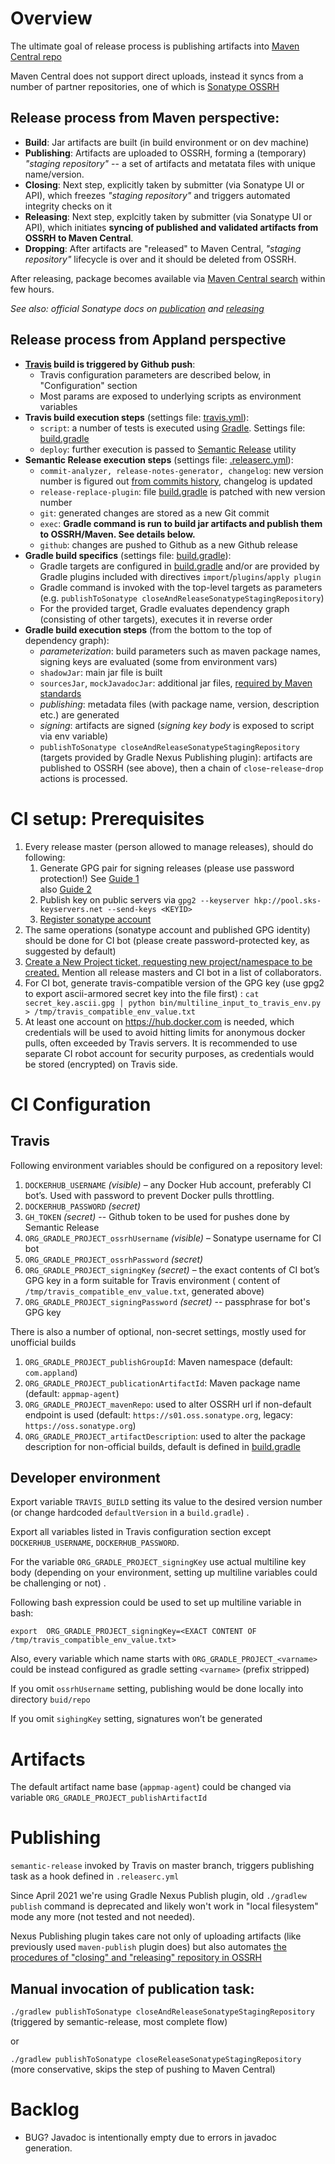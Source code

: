 ﻿# Overview

The ultimate goal of release process is publishing artifacts into [Maven Central repo](https://search.maven.org/search?q=com.appland%20appmap-agent)

Maven Central does not support direct uploads, instead it syncs from a number of partner repositories, one of which is [Sonatype OSSRH](https://ossindex.sonatype.org/component/pkg:maven/com.appland/appmap-agent)

## Release process from Maven perspective:

* **Build**:      Jar artifacts are built (in build environment or on dev machine)
* **Publishing**: Artifacts are uploaded to OSSRH, forming a (temporary) _"staging repository"_ -- a set of artifacts and metatata files with unique name/version.
* **Closing**:    Next step, explicitly taken by submitter (via Sonatype UI or API), which freezes _"staging repository"_ and triggers automated integrity checks on it
* **Releasing**:  Next step, explcitly taken by submitter (via Sonatype UI or API), which initiates **syncing of published and validated artifacts from OSSRH to Maven Central**. 
* **Dropping**:   After artifacts are "released" to Maven Central, _"staging repository"_ lifecycle is over and it should be deleted from OSSRH.

After releasing, package becomes available via [Maven Central search](https://search.maven.org) within few hours.

*See also: official Sonatype docs on [publication](https://central.sonatype.org/publish/publish-guide/) and [releasing](https://central.sonatype.org/publish/release/)*


## Release process from Appland perspective

* **[Travis](https://app.travis-ci.com/github/applandinc/appmap-java) build is triggered by Github push**:
    * Travis configuration parameters are described below, in "Configuration" section
    * Most params are exposed to underlying scripts as environment variables 
* **Travis build execution steps** (settings file: [travis.yml](./travis.yml)):
    * `script`: a number of tests is executed using [Gradle](https://gradle.org/). Settings file: [build.gradle](./build.gradle) 
    * `deploy`: further execution is passed to [Semantic Release](https://github.com/semantic-release/semantic-release) utility
* **Semantic Release execution steps** (settings file: [.releaserc.yml](./.releaserc.yml)):
    * `commit-analyzer, release-notes-generator, changelog`: new version number is figured out [from commits history](https://github.com/semantic-release/semantic-release#commit-message-format), changelog is updated
    * `release-replace-plugin`: file [build.gradle](./build.gradle) is patched with new version number
    * `git`: generated changes are stored as a new Git commit
    * `exec`: **Gradle command is run to build jar artifacts and publish them to OSSRH/Maven. See details below.**
    * `github`: changes are pushed to Github as a new Github release
* **Gradle build specifics** (settings file: [build.gradle](./build.gradle)):
    * Gradle targets are configured in [build.gradle](./build.gradle) and/or are provided by Gradle plugins included with directives `import`/`plugins`/`apply plugin`
    * Gradle command is invoked with the top-level targets as parameters (e.g. `publishToSonatype closeAndReleaseSonatypeStagingRepository`)
    * For the provided target, Gradle evaluates dependency graph (consisting of other targets), executes it in reverse order
* **Gradle build execution steps** (from the bottom to the top of dependency graph):
    * *parameterization*: build parameters such as maven package names, signing keys are evaluated (some from environment vars)
    * `shadowJar`: main jar file is built
    * `sourcesJar`, `mockJavadocJar`: additional jar files, [required by Maven standards](https://central.sonatype.org/publish/requirements/)
    * *publishing*: metadata files (with package name, version, description etc.) are generated
    * *signing*: artifacts are signed (*signing key body* is exposed to script via env variable)  
    * `publishToSonatype closeAndReleaseSonatypeStagingRepository` (targets provided by Gradle Nexus Publishing plugin): artifacts are published to OSSRH (see above), then a chain of `close`-`release`-`drop` actions is processed. 


# CI setup: Prerequisites


1. Every release master (person allowed to manage releases), should do following:
    1. Generate GPG pair for signing releases (please use password protection!)
        See [Guide 1](https://www.gnupg.org/gph/en/manual/c14.html)  
        also [Guide 2](https://www.redhat.com/sysadmin/creating-gpg-keypairs) 
    2. Publish key on public servers via `gpg2 --keyserver hkp://pool.sks-keyservers.net --send-keys <KEYID>`
    3. [Register sonatype account](https://issues.sonatype.org/secure/Signup!default.jspa)  
2. The same operations (sonatype account and published GPG identity) should be done for CI bot (please create password-protected key, as suggested by default)
3. [Create a New Project ticket, requesting new project/namespace to be created.](https://issues.sonatype.org/secure/CreateIssue.jspa?issuetype=21&pid=10134)
Mention all release masters and CI bot in a list of collaborators.
4. For CI bot, generate travis-compatible version of the GPG key (use gpg2 to export ascii-armored secret key into the file first) : 
`cat secret_key.ascii.gpg | python bin/multiline_input_to_travis_env.py > /tmp/travis_compatible_env_value.txt`
5. At least one account on https://hub.docker.com is needed, which credentials will be used to avoid hitting limits for anonymous docker pulls, often exceeded by Travis servers.
It is recommended to use separate CI robot account for security purposes, as credentials would be stored (encrypted) on Travis side.
 
# CI Configuration

## Travis 
Following environment variables should be configured on a repository level:
1. `DOCKERHUB_USERNAME` _(visible)_ – any Docker Hub account, preferably CI bot’s. Used with password to prevent Docker pulls throttling.
2. `DOCKERHUB_PASSWORD` _(secret)_
3. `GH_TOKEN` _(secret)_ -- Github token to be used for pushes done by Semantic Release
4. `ORG_GRADLE_PROJECT_ossrhUsername` _(visible)_ – Sonatype username for CI bot
5. `ORG_GRADLE_PROJECT_ossrhPassword` _(secret)_
6. `ORG_GRADLE_PROJECT_signingKey` _(secret)_ – the exact contents of CI bot’s GPG key in a form suitable for Travis environment ( content of `/tmp/travis_compatible_env_value.txt`, generated above)
7. `ORG_GRADLE_PROJECT_signingPassword` _(secret)_ -- passphrase for bot's GPG key

There is also a number of optional, non-secret settings, mostly used for unofficial builds

1. `ORG_GRADLE_PROJECT_publishGroupId`: Maven namespace (default: `com.appland`)
2. `ORG_GRADLE_PROJECT_publicationArtifactId`: Maven package name (default: `appmap-agent`)
3. `ORG_GRADLE_PROJECT_mavenRepo`: used to alter OSSRH url if non-default endpoint is used (default: `https://s01.oss.sonatype.org`, legacy: `https://oss.sonatype.org`)
4. `ORG_GRADLE_PROJECT_artifactDescription`: used to alter the package description for non-official builds, default is defined in [build.gradle](./build.gradle)

## Developer environment  

Export variable `TRAVIS_BUILD` setting its value to the desired version number 
(or change hardcoded `defaultVersion` in a `build.gradle`) .

Export all variables listed in Travis configuration section except 
`DOCKERHUB_USERNAME`, `DOCKERHUB_PASSWORD`. 

For the variable `ORG_GRADLE_PROJECT_signingKey` use actual multiline key body 
(depending on your environment, setting up multiline variables could be 
challenging or not) . 

Following bash expression could be used to set up multiline variable in bash:
 
```
export  ORG_GRADLE_PROJECT_signingKey=<EXACT CONTENT OF /tmp/travis_compatible_env_value.txt>
```

Also, every variable which name starts with `ORG_GRADLE_PROJECT_<varname>` 
could be instead configured as gradle setting `<varname>` (prefix stripped)


If you omit `ossrhUsername` setting, publishing would be done locally into 
directory  `buid/repo`

If you omit `sighingKey` setting, signatures won’t be generated

# Artifacts

The default artifact name base (`appmap-agent`) could be changed 
via variable `ORG_GRADLE_PROJECT_publishArtifactId`

 

# Publishing 

`semantic-release` invoked by Travis on master branch, 
triggers publishing task as a hook defined in `.releaserc.yml`


Since April 2021 we're using Gradle Nexus Publish plugin, 
old `./gradlew publish` command is deprecated 
and likely won't work in "local filesystem" mode any more 
(not tested and not needed).

Nexus Publishing plugin takes care not only of uploading artifacts 
(like previously used `maven-publish` plugin does)
but also automates 
[the procedures of "closing" and "releasing" repository in OSSRH](https://central.sonatype.org/pages/releasing-the-deployment.html) 

## Manual invocation of publication task:

```./gradlew publishToSonatype closeAndReleaseSonatypeStagingRepository```
(triggered by semantic-release, most complete flow)

or 

```./gradlew publishToSonatype closeReleaseSonatypeStagingRepository```
(more conservative, skips the step of pushing to Maven Central)

# Backlog

* BUG? Javadoc is intentionally empty due to errors in javadoc generation.
